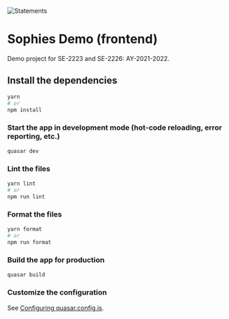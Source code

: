 ![Statements](https://img.shields.io/badge/Frontend%20Code%20Coverage-96.94%25-brightgreen.svg?style=flat&logo=jest)

# Sophies Demo (frontend)

Demo project for SE-2223 and SE-2226: AY-2021-2022.

## Install the dependencies

```bash
yarn
# or
npm install
```

### Start the app in development mode (hot-code reloading, error reporting, etc.)

```bash
quasar dev
```

### Lint the files

```bash
yarn lint
# or
npm run lint
```

### Format the files

```bash
yarn format
# or
npm run format
```

### Build the app for production

```bash
quasar build
```

### Customize the configuration

See [Configuring quasar.config.js](https://v2.quasar.dev/quasar-cli-vite/quasar-config-js).
